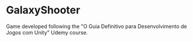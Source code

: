# GalaxyShooter
Game developed following the "O Guia Definitivo para Desenvolvimento de Jogos com Unity" Udemy course.
